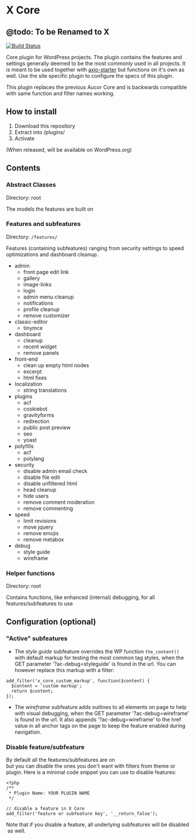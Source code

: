 # X Core
## @todo: To be Renamed to X

[![Build Status](https://api.travis-ci.org/generaxion/axio-core.svg?branch=master)](https://travis-ci.org/generaxion/axio-core)

Core plugin for WordPress projects. The plugin contains the features and settings generally deemed to be the most commonly used in all projects. It is meant to be used together with [axio-starter](https://github.com/generaxion/axio-starter) but functions on it's own as well. Use the site specific plugin to configure the specs of this plugin.

This plugin replaces the previous Aucor Core and is backwards compatible with same function and filter names working.

## How to install

1. Download this repository
1. Extract into /plugins/
1. Activate

(When released, will be available on WordPress.org)

## Contents

### Abstract Classes

Directory: root

The models the features are built on

### Features and subfeatures

Directory: `/features/`

Features (containing subfeatures) ranging from security settings to speed optimizations and dashboard cleanup.

- admin
    - front page edit link
    - gallery
    - image-links
    - login
    - admin menu cleanup
    - notifications
    - profile cleanup
    - remove customizer
- classic-editor
    - tinymce
- dashboard
    - cleanup
    - recent widget
    - remove panels
- front-end
    - clean up empty html nodes
    - excerpt
    - html fixes
- localization
    - string translations
- plugins
    - acf
    - cookiebot
    - gravityforms
    - redirection
    - public post preview
    - seo
    - yoast
- polyfills
    - acf
    - polylang
- security
    - disable admin email check
    - disable file edit
    - disable unfiltered html
    - head cleanup
    - hide users
    - remove comment moderation
    - remove commenting
- speed
    - limit revisions
    - move jquery
    - remove emojis
    - remove metabox
- debug
    - style guide
    - wireframe

### Helper functions

Directory: root

Contains functions, like enhanced (internal) debugging, for all features/subfeatures to use

## Configuration (optional)

### "Active" subfeatures
- The *style guide* subfeature overrides the WP function `the_content()` with default markup for testing the most common tag styles, when the GET parameter '?ac-debug=styleguide' is found in the url. You can however replace this markup with a filter:
```
add_filter('x_core_custom_markup', function($content) {
  $content = 'custom markup';
  return $content;
});
```
- The *wireframe* subfeature adds outlines to all elements on page to help with visual debugging, when the GET parameter '?ac-debug=wireframe' is found in the url. It also appends '?ac-debug=wireframe' to the href value in all anchor tags on the page to keep the feature enabled during navigation.

### Disable feature/subfeature
By default all the features/subfeatures are on but you can disable the ones you don't want with filters from theme or plugin. Here is a minimal code snippet you can use to disable features:

```
<?php
/**
 * Plugin Name: YOUR PLUGIN NAME
 */

// disable a feature in X Core
add_filter('feature or subfeature key', '__return_false');
```

Note that if you disable a feature, all underlying subfeatures will be disabled as well.
